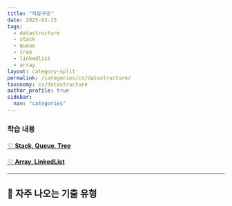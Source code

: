 ```yaml
---
title: "자료구조"
date: 2025-02-15
tags: 
  - datastructure
  - stack
  - queue
  - tree
  - linkedlist
  - array
layout: category-split
permalink: /categories/cs/datastructure/
taxonomy: cs/datastructure
author_profile: true
sidebar:
  nav: "categories"
---
```



### 학습 내용

#### <a href="#" data-content="/assets/contents/cs/stack-queue-tree.md"><span style="color: #9bd6bd;">♡</span> Stack, Queue, Tree</a>

#### <a href="#" data-content="/assets/contents/cs/array-linkedlist.md"><span style="color: #9bd6bd;">♡</span> Array, LinkedList</a>



---


## 📝 자주 나오는 기출 유형